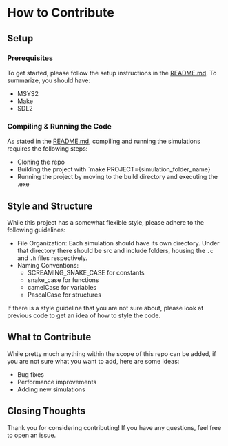 # How to Contribute

## Setup

### Prerequisites

To get started, please follow the setup instructions in the [README.md](README.md). To summarize, you should have:
- MSYS2
- Make
- SDL2

### Compiling & Running the Code

As stated in the [README.md](README.md), compiling and running the simulations requires the following steps:
- Cloning the repo
- Building the project with `make PROJECT={simulation_folder_name}
- Running the project by moving to the build directory and executing the .exe

## Style and Structure

While this project has a somewhat flexible style, please adhere to the following guidelines:
- File Organization: Each simulation should have its own directory.  Under that directory there should be src and include folders, housing the `.c` and `.h` files respectively.
- Naming Conventions:
  - SCREAMING_SNAKE_CASE for constants
  - snake_case for functions
  - camelCase for variables
  - PascalCase for structures

If there is a style guideline that you are not sure about, please look at previous code to get an idea of how to style the code.

## What to Contribute

While pretty much anything within the scope of this repo can be added, if you are not sure what you want to add, here are some ideas:
- Bug fixes
- Performance improvements
- Adding new simulations

## Closing Thoughts

Thank you for considering contributing! If you have any questions, feel free to open an issue.

